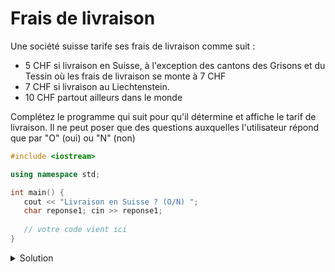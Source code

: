 # Frais de livraison

Une société suisse tarife ses frais de livraison comme suit :

- 5 CHF si livraison en Suisse, à l'exception des cantons des Grisons et du Tessin où les frais de livraison se monte à 7 CHF
- 7 CHF si livraison au Liechtenstein. 
- 10 CHF partout ailleurs dans le monde

Complétez le programme qui suit pour qu'il détermine et affiche le tarif de livraison. Il ne peut poser que des questions auxquelles l'utilisateur répond que par "O" (oui) ou "N" (non)

~~~cpp
#include <iostream>

using namespace std;

int main() {
   cout << "Livraison en Suisse ? (O/N) ";
   char reponse1; cin >> reponse1;
   
   // votre code vient ici
}
~~~

<details>
<summary>Solution</summary>

~~~cpp
#include <iostream>

using namespace std;

int main() {

   const double frais_suisse_sauf_exception =  5.00;
   const double frais_tessin_grison         =  7.00;
   const double frais_liechtenstein         =  7.00;
   const double frais_international         = 10.00;

   double frais = -1.;
   // valeur incorrecte signalant éventuellement une erreur

   cout << "Livraison en Suisse ? (O/N) ";
   char reponse1; cin >> reponse1;

   if (reponse1 == 'O') {
      cout << "Livraison au GR ou TI ? (O/N) ";
      char reponse2; cin >> reponse2;
      frais = (reponse2 == 'O') ?
              frais_tessin_grison :
              frais_suisse_sauf_exception;
   } else {
      cout << "Livraison au Liechtenstein ? (O/N) ";
      char reponse2; cin >> reponse2;
      frais = (reponse2 == 'O') ?
              frais_liechtenstein :
              frais_international;
   }

   cout << "Frais : " << frais << " CHF" << endl;
}
~~~
</details>
